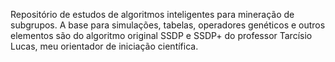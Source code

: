 Repositório de estudos de algoritmos inteligentes para mineração de subgrupos.
A base para simulações, tabelas, operadores genéticos e outros elementos são do algoritmo original SSDP e SSDP+ do professor Tarcísio Lucas, meu orientador de iniciação científica.
